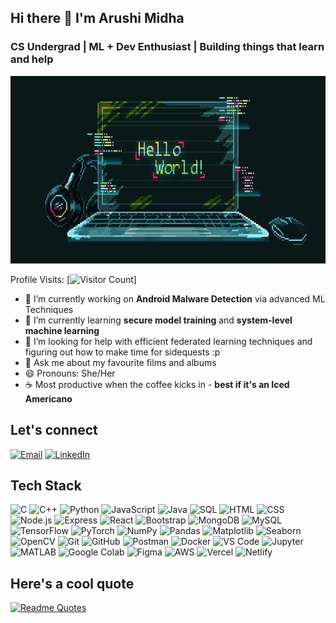 ## Hi there 👋 I'm Arushi Midha
### CS Undergrad | ML + Dev Enthusiast | Building things that learn and help <br/>
<p align="center">
  <img src="./hello.gif" height="300" alt="Centered GIF"/>
</p>





Profile Visits: [![Visitor Count](https://profile-counter.glitch.me/arushi-midha/count.svg)]


- 🔭 I’m currently working on **Android Malware Detection** via advanced ML Techniques
- 🌱 I’m currently learning **secure model training** and **system-level machine learning**
- 🤔 I’m looking for help with efficient federated learning techniques and figuring out how to make time for sidequests :p
- 💬 Ask me about my favourite films and albums
- 😄 Pronouns: She/Her
- ☕ Most productive when the coffee kicks in - **best if it's an Iced Americano**

## Let's connect

[![Email](https://img.shields.io/badge/Email-D14836?style=for-the-badge&logo=gmail&logoColor=white)](mailto:arushimidha15@gmail.com)
[![LinkedIn](https://img.shields.io/badge/LinkedIn-blue?style=for-the-badge&logo=linkedin&logoColor=white)](https://linkedin.com/in/midha-arushi)



## Tech Stack

<p align="left">
  <!-- Programming Languages -->
  <img src="https://cdn.jsdelivr.net/gh/devicons/devicon/icons/c/c-original.svg" width="40" alt="C"/>
  <img src="https://cdn.jsdelivr.net/gh/devicons/devicon/icons/cplusplus/cplusplus-original.svg" width="40" alt="C++"/>
  <img src="https://cdn.jsdelivr.net/gh/devicons/devicon/icons/python/python-original.svg" width="40" alt="Python"/>
  <img src="https://cdn.jsdelivr.net/gh/devicons/devicon/icons/javascript/javascript-original.svg" width="40" alt="JavaScript"/>
  <img src="https://cdn.jsdelivr.net/gh/devicons/devicon/icons/java/java-original.svg" width="40" alt="Java"/>
  <img src="https://img.icons8.com/color/48/sql.png" width="40" alt="SQL"/>
  
  <!-- Web Development -->
  <img src="https://cdn.jsdelivr.net/gh/devicons/devicon/icons/html5/html5-original.svg" width="40" alt="HTML"/>
  <img src="https://cdn.jsdelivr.net/gh/devicons/devicon/icons/css3/css3-original.svg" width="40" alt="CSS"/>
  <img src="https://cdn.jsdelivr.net/gh/devicons/devicon/icons/nodejs/nodejs-original.svg" width="40" alt="Node.js"/>
  <img src="https://cdn.jsdelivr.net/gh/devicons/devicon/icons/express/express-original.svg" width="40" alt="Express"/>
  <img src="https://cdn.jsdelivr.net/gh/devicons/devicon/icons/react/react-original.svg" width="40" alt="React"/>
  <img src="https://cdn.jsdelivr.net/gh/devicons/devicon/icons/bootstrap/bootstrap-original.svg" width="40" alt="Bootstrap"/>
  <img src="https://cdn.jsdelivr.net/gh/devicons/devicon/icons/mongodb/mongodb-original.svg" width="40" alt="MongoDB"/>
  <img src="https://cdn.jsdelivr.net/gh/devicons/devicon/icons/mysql/mysql-original.svg" width="40" alt="MySQL"/>
  
  <!-- ML Libraries -->
  <img src="https://cdn.jsdelivr.net/gh/devicons/devicon/icons/tensorflow/tensorflow-original.svg" width="40" alt="TensorFlow"/>
  <img src="https://cdn.jsdelivr.net/gh/devicons/devicon/icons/pytorch/pytorch-original.svg" width="40" alt="PyTorch"/>
  <img src="https://cdn.jsdelivr.net/gh/devicons/devicon/icons/numpy/numpy-original.svg" width="40" alt="NumPy"/>
  <img src="https://cdn.jsdelivr.net/gh/devicons/devicon/icons/pandas/pandas-original.svg" width="40" alt="Pandas"/>
  <img src="https://cdn.jsdelivr.net/gh/devicons/devicon/icons/matplotlib/matplotlib-original.svg" width="40" alt="Matplotlib"/>
  <img src="https://img.icons8.com/external-soft-fill-juicy-fish/60/000000/external-seaborn-a-collection-of-different-python-libraries-soft-fill-soft-fill-juicy-fish.png" width="40" alt="Seaborn"/>
  <img src="https://upload.wikimedia.org/wikipedia/commons/1/10/OpenCV_Logo_with_text_svg_version.svg" width="40" alt="OpenCV"/>
  
  <!-- Tools -->
  <img src="https://cdn.jsdelivr.net/gh/devicons/devicon/icons/git/git-original.svg" width="40" alt="Git"/>
  <img src="https://cdn.jsdelivr.net/gh/devicons/devicon/icons/github/github-original.svg" width="40" alt="GitHub"/>
  <img src="https://img.icons8.com/external-tal-revivo-color-tal-revivo/48/000000/external-postman-is-the-only-complete-api-development-environment-logo-color-tal-revivo.png" width="40" alt="Postman"/>
  <img src="https://cdn.jsdelivr.net/gh/devicons/devicon/icons/docker/docker-original.svg" width="40" alt="Docker"/>
  <img src="https://cdn.jsdelivr.net/gh/devicons/devicon/icons/vscode/vscode-original.svg" width="40" alt="VS Code"/>
  <img src="https://cdn.jsdelivr.net/gh/devicons/devicon/icons/jupyter/jupyter-original.svg" width="40" alt="Jupyter"/>
  <img src="https://img.icons8.com/fluency/48/000000/matlab.png" width="40" alt="MATLAB"/>
  <img src="https://img.icons8.com/color/48/000000/google-colab.png" width="40" alt="Google Colab"/>
  <img src="https://cdn.jsdelivr.net/gh/devicons/devicon/icons/figma/figma-original.svg" width="40" alt="Figma"/>


 



  
  <!-- Cloud -->
  <img src="https://cdn.jsdelivr.net/gh/devicons/devicon/icons/amazonwebservices/amazonwebservices-original.svg" width="40" alt="AWS"/>
  <img src="https://img.shields.io/badge/Vercel-000000?style=for-the-badge&logo=vercel&logoColor=white" height="28" alt="Vercel"/>
  <img src="https://img.shields.io/badge/Netlify-00C7B7?style=for-the-badge&logo=netlify&logoColor=white" height="28" alt="Netlify"/>
</p>

## Here's a cool quote
 [![Readme Quotes](https://quotes-github-readme.vercel.app/api?type=horizontal&theme=dracula)](https://github.com/piyushsuthar/github-readme-quotes)



